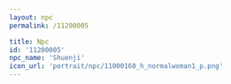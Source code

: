 ```yaml
---
layout: npc
permalink: /11200005

title: Npc
id: '11200005'
npc_name: 'Shuenji'
icon_url: 'portrait/npc/11000160_h_normalwoman1_p.png'
---
```

